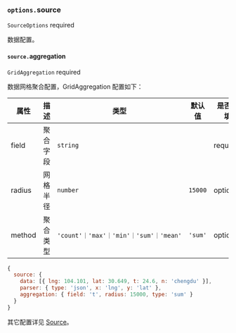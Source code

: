 ### `options.`source

`SourceOptions` required

数据配置。

#### `source.`aggregation

`GridAggregation` required

数据网格聚合配置，GridAggregation 配置如下：

| 属性   | 描述     | 类型                                   | 默认值  | 是否必填 |
| ------ | -------- | -------------------------------------- | ------- | -------- |
| field  | 聚合字段 | `string`                               |         | required |
| radius | 网格半径 | `number`                               | `15000` | optional |
| method | 聚合类型 | `'count'｜'max'｜'min'｜'sum'｜'mean'` | `'sum'` | optional |

```js
{
  source: {
    data: [{ lng: 104.101, lat: 30.649, t: 24.6, n: 'chengdu' }],
    parser: { type: 'json', x: 'lng', y: 'lat' },
    aggregation: { field: 't', radius: 15000, type: 'sum' }
  }
}
```

其它配置详见 [Source](/zh/docs/api/source)。
